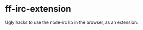 ff-irc-extension
================

Ugly hacks to use the node-irc lib in the browser, as an extension.
